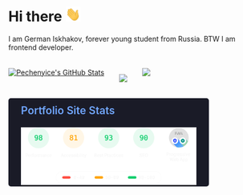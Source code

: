 # Hi there <img src="./hello.gif" width="30px">

I am German Iskhakov, forever young student from Russia. BTW I am frontend developer.

<br/>

<div style="display: flex; gap: 30px; row-gap: 15px; flex-wrap: wrap;">
<a href="https://github.com/Pechenyice/Pechenyice">
  <img width="400"  align="center" src="https://github-readme-stats.vercel.app/api?username=Pechenyice&show_icons=true&theme=tokyonight&hide_border=true" alt="Pechenyice's GitHub Stats" />
</a>

<a href="https://git.io/streak-stats"><img src="https://github-readme-streak-stats.herokuapp.com/?user=Pechenyice&theme=tokyonight&hide_border=true" width="400" /></a>

<a href="https://github.com/Pechenyice/Pechenyice">
  <img width="400" align="center" src="https://github-readme-stats.vercel.app/api/top-langs/?username=Pechenyice&langs_count=5&theme=tokyonight&layout=compact&hide_border=true" />
</a>

<div style="box-sizing: border-box; width: 400px; display: flex; justify-content: center; align-items: center; background: #1A1B27; border-radius: 5px; padding: 0px 25px;">
    <div>
        <p style="margin-top: 12px; font-size: 21px; font-weight: 600;
        color: #70a5fd;">Portfolio Site Stats</p>
        <img width="100%" src="./optimization.svg" alt="portfolio stats">
    </div>
</div>

</div>

<!--
**Pechenyice/Pechenyice** is a ✨ _special_ ✨ repository because its `README.md` (this file) appears on your GitHub profile.

Here are some ideas to get you started:

- 🔭 I’m currently working on ...
- 🌱 I’m currently learning ...
- 👯 I’m looking to collaborate on ...
- 🤔 I’m looking for help with ...
- 💬 Ask me about ...
- 📫 How to reach me: ...
- 😄 Pronouns: ...
- ⚡ Fun fact: ...
-->
